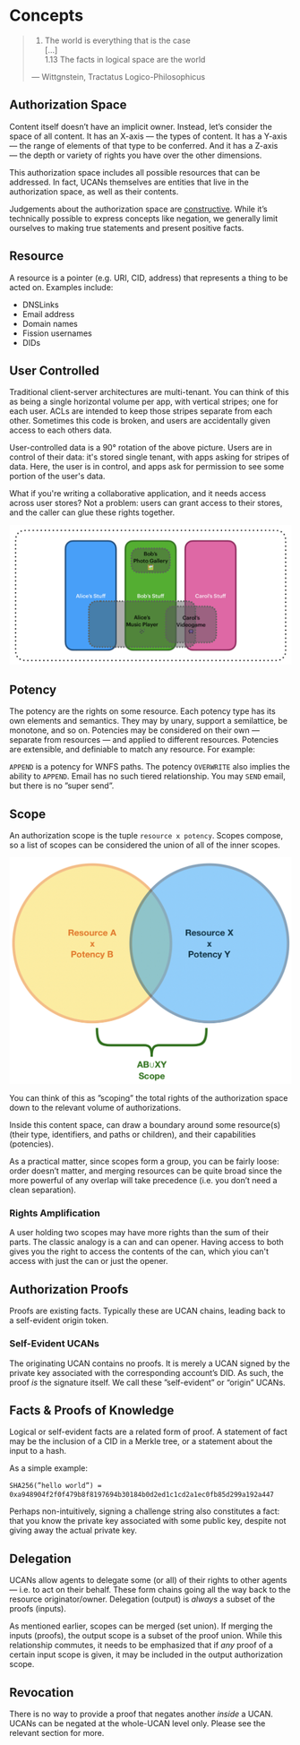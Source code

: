 # Concepts

> 1. The world is everything that is the case  
> \[...\]  
> 1.13 The facts in logical space are the world  
>   
> — Wittgnstein, Tractatus Logico-Philosophicus

## Authorization Space

Content itself doesn’t have an implicit owner. Instead, let’s consider the space of all content. It has an X-axis — the types of content. It has a Y-axis — the range of elements of that type to be conferred. And it has a Z-axis — the depth or variety of rights you have over the other dimensions.

This authorization space includes all possible resources that can be addressed. In fact, UCANs themselves are entities that live in the authorization space, as well as their contents.

Judgements about the authorization space are [constructive](https://en.wikipedia.org/wiki/Intuitionistic_logic). While it’s technically possible to express concepts like negation, we generally limit ourselves to making true statements and present positive facts.

## Resource

A resource is a pointer \(e.g. URI, CID, address\) that represents a thing to be acted on. Examples include:

* DNSLinks
* Email address
* Domain names
* Fission usernames
* DIDs

## User Controlled

Traditional client-server architectures are multi-tenant. You can think of this as being a single horizontal volume per app, with vertical stripes; one for each user. ACLs are intended to keep those stripes separate from each other. Sometimes this code is broken, and users are accidentally given access to each others data.

User-controlled data is a 90° rotation of the above picture. Users are in control of their data: it's stored single tenant, with apps asking for stripes of data. Here, the user is in control, and apps ask for permission to see some portion of the user's data.

What if you're writing a collaborative application, and it needs access across user stores? Not a problem: users can grant access to their stores, and the caller can glue these rights together.

![](../../.gitbook/assets/screen-shot-2021-05-05-at-8.16.49-pm%20%281%29.png)

## Potency

The potency are the rights on some resource. Each potency type has its own elements and semantics. They may by unary, support a semilattice, be monotone, and so on. Potencies may be considered on their own — separate from resources — and applied to different resources. Potencies are extensible, and definiable to match any resource. For example:

`APPEND` is a potency for WNFS paths. The potency `OVERWRITE` also implies the ability to `APPEND`. Email has no such tiered relationship. You may `SEND` email, but there is no ”super send”.

## Scope

An authorization scope is the tuple `resource x potency`. Scopes compose, so a list of scopes can be considered the union of all of the inner scopes.

![Union of two scopes](../../.gitbook/assets/img_0180.jpeg)

You can think of this as ”scoping” the total rights of the authorization space down to the relevant volume of authorizations.

Inside this content space, can draw a boundary around some resource\(s\) \(their type, identifiers, and paths or children\), and their capabilities \(potencies\).

As a practical matter, since scopes form a group, you can be fairly loose: order doesn’t matter, and merging resources can be quite broad since the more powerful of any overlap will take precedence \(i.e. you don’t need a clean separation\).

### Rights Amplification

A user holding two scopes may have more rights than the sum of their parts. The classic analogy is a can and can opener. Having access to both gives you the right to access the contents of the can, which yiou can't access with just the can or just the opener.

## Authorization Proofs

Proofs are existing facts. Typically these are UCAN chains, leading back to a self-evident origin token.



### Self-Evident UCANs

The originating UCAN contains no proofs. It is merely a UCAN signed by the private key associated with the corresponding account’s DID. As such, the proof _is_ the signature itself. We call these ”self-evident” or “origin” UCANs.

## Facts & Proofs of Knowledge

Logical or self-evident facts are a related form of proof. A statement of fact may be the inclusion of a CID in a Merkle tree, or a statement about the input to a hash.

As a simple example:

```text
SHA256(”hello world”) = 0xa948904f2f0f479b8f8197694b30184b0d2ed1c1cd2a1ec0fb85d299a192a447
```

Perhaps non-intuitively, signing a challenge string also constitutes a fact: that you know the private key associated with some public key, despite not giving away the actual private key.

## Delegation

UCANs allow agents to delegate some \(or all\) of their rights to other agents — i.e. to act on their behalf. These form chains going all the way back to the resource originator/owner. Delegation \(output\) is _always_ a subset of the proofs \(inputs\).

As mentioned earlier, scopes can be merged \(set union\). If merging the inputs \(proofs\), the output scope is a subset of the proof union. While this relationship commutes, it needs to be emphasized that if _any_ proof of a certain input scope is given, it may be included in the output authorization scope.

## Revocation

There is no way to provide a proof that negates another _inside_ a UCAN. UCANs can be negated at the whole-UCAN level only. Please see the relevant section for more.

